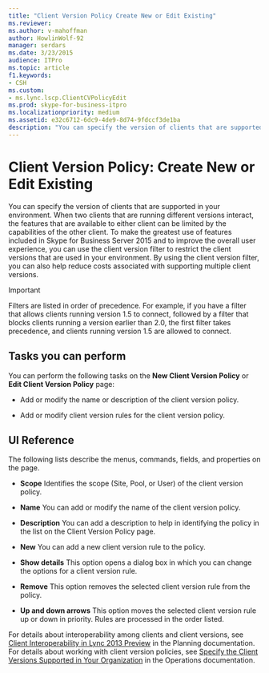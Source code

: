 ```yaml
---
title: "Client Version Policy Create New or Edit Existing"
ms.reviewer: 
ms.author: v-mahoffman
author: HowlinWolf-92
manager: serdars
ms.date: 3/23/2015
audience: ITPro
ms.topic: article
f1.keywords:
- CSH
ms.custom:
- ms.lync.lscp.ClientCVPolicyEdit
ms.prod: skype-for-business-itpro
ms.localizationpriority: medium
ms.assetid: e32c6712-6dc9-4de9-8d74-9fdccf3de1ba
description: "You can specify the version of clients that are supported in your environment. When two clients that are running different versions interact, the features that are available to either client can be limited by the capabilities of the other client. To make the greatest use of features included in Skype for Business Server 2015 and to improve the overall user experience, you can use the client version filter to restrict the client versions that are used in your environment. By using the client version filter, you can also help reduce costs associated with supporting multiple client versions."
---
```


# Client Version Policy: Create New or Edit Existing

You can specify the version of clients that are supported in your environment. When two clients that are running different versions interact, the features that are available to either client can be limited by the capabilities of the other client. To make the greatest use of features included in Skype for Business Server 2015 and to improve the overall user experience, you can use the client version filter to restrict the client versions that are used in your environment. By using the client version filter, you can also help reduce costs associated with supporting multiple client versions.

> [!IMPORTANT]
> Filters are listed in order of precedence. For example, if you have a filter that allows clients running version 1.5 to connect, followed by a filter that blocks clients running a version earlier than 2.0, the first filter takes precedence, and clients running version 1.5 are allowed to connect.

## Tasks you can perform

You can perform the following tasks on the **New Client Version Policy** or **Edit Client Version Policy** page:

- Add or modify the name or description of the client version policy.

- Add or modify client version rules for the client version policy.

## UI Reference

The following lists describe the menus, commands, fields, and properties on the page.

- **Scope** Identifies the scope (Site, Pool, or User) of the client version policy.

- **Name** You can add or modify the name of the client version policy.

- **Description** You can add a description to help in identifying the policy in the list on the Client Version Policy page.

- **New** You can add a new client version rule to the policy.

- **Show details** This option opens a dialog box in which you can change the options for a client version rule.

- **Remove** This option removes the selected client version rule from the policy.

- **Up and down arrows** This option moves the selected client version rule up or down in priority. Rules are processed in the order listed.

For details about interoperability among clients and client versions, see [Client Interoperability in Lync 2013 Preview](/previous-versions/office/lync-server-2013/lync-server-2013-client-interoperability-in-lync-2013) in the Planning documentation. For details about working with client version policies, see [Specify the Client Versions Supported in Your Organization](/previous-versions/office/lync-server-2013/lync-server-2013-specifying-the-client-applications-that-can-be-used-to-log-on-to-lync-server-2013) in the Operations documentation.